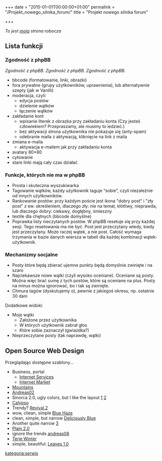 +++
date = "2015-01-01T00:00:00+01:00"
permalink = "/Projekt_nowego_silnika_forum/"
title = "Projekt nowego silnika forum"

+++

*To jest [moja](/atopedia/Wikipedysta:Wahwah "wikilink") strona robocza*

Lista funkcji
-------------

### Zgodność z phpBB

*Zgodność z phpBB. Zgodność z phpBB. Zgodność z phpBB.*

-   bbcode (formatowanie, linki, obrazki)
-   fora prywatne (grupy użytkowników, uprawnienia), lub alternatywnie szepty (jak w Vanilli)
-   moderacja, czyli:
    -   edycja postów
    -   dzielenie wątków
    -   łączenie wątków
-   zakładanie kont
    -   wpisanie literek z obrazka przy zakładaniu konta (Czy jesteś człowiekiem? Przepraszamy, ale musimy to iedzieć.)
    -   bez aktywacji strona użytkownika nie pokazuje się (anty-spam)
    -   odebranie maila z aktywacją, kliknięcie na link z maila
-   zmiana e-maila
    -   aktywacja e-mailem jak przy zakładaniu konta
-   avatary 80×80
-   cytowanie
-   stare linki mają cały czas działać

### Funkcje, których nie ma w phpBB

-   Prosta i skuteczna wyszukiwarka
-   Tagowanie wątków, każdy użytkownik taguje “sobie”, czyli niezależnie od innych użytkowników.
-   Rankowanie postów: przy każdym poście jest ikona "dobry post" i "zły post" z ew. określeniem, dlaczego zły: nie na temat, kłótliwy, nieprawda, lub dlaczego dobry: ciekawy, dogłębny, śmieszny
-   textile dla chętnych (bbcode domyślne)
-   Poprawka listy nieczytanych postów. W phpBB resetuje się przy każdej sesji. Tego resetowania ma nie być. Post jest przeczytany wtedy, kiedy jest przeczytany. Może raczej wątek, a nie post. Całość wymaga trzymania w bazie danych wiersza w tabeli dla każdej kombinacji wątek-użytkownik.

### Mechanizmy socjalne

-   Posty które będą zbierać ujemne punkty będą domyślnie zwinięte i na szaro
-   Najciekawsze nowe wątki (czyli wysoko oceniane). Oceniane są posty. Można więc brać sumę z tych postów, które są oceniane na plus. Posty na minus można ignorować, bo i tak są zwinięte.
-   Chmura tagów (dyskutujemy o), pewnie z jakiegoś okresu, np. ostatnie 30 dani

Dodatkowe widoki:

-   Moje wątki
    -   Założone przez użytkownika
    -   W których użytkownik zabrał głos
    -   Które sobie zaznaczył (gwiazdka?)
-   Nieprzeczytane posty (tak naprawdę, wątki)

Open Source Web Design
----------------------

Przeglądając dostępne szablony...

-   Business, portal
    -   [Internet Services](http://www.oswd.org/design/preview/id/2876)
    -   [Internet Market](http://www.oswd.org/design/preview/id/2860)
-   [Mountains](http://www.oswd.org/design/preview/id/2828)
-   [Andreas02](http://www.oswd.org/design/preview/id/2204/)
-   Sinorca 2.0, ugly colors, but I like the layout [1](http://www.oswd.org/design/preview/id/1165/) [2](http://www.oswd.org/design/preview/id/1794)
-   [Calypso](http://www.oswd.org/design/preview/id/1705)
-   Trendy? [Revival.2](http://www.oswd.org/design/preview/id/2993/)
-   wow, cliean, simple [Blue Haze](http://www.oswd.org/design/preview/id/1152/)
-   clean, simple, but narrow [Deliciously Blue](http://www.oswd.org/design/preview/id/2634)
-   Another quite narrow [3](http://www.oswd.org/design/preview/id/2552)
-   [Plain 2.0](http://www.oswd.org/design/preview/id/2434)
-   ignore the trends [andreas08](http://www.oswd.org/design/preview/id/2427)
-   [Terje Winter](http://www.oswd.org/design/preview/id/2855)
-   simple, beautiful: [Leaves 1.0](http://www.oswd.org/design/preview/id/2429)

[kategoria:serwis](/atopedia/kategoria:serwis "wikilink")